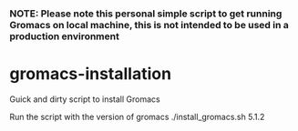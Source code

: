 ### NOTE: Please note this personal simple script to get running Gromacs on local machine,  this is not intended to be used in a production environment

# gromacs-installation
Guick and dirty script to install Gromacs

Run the script with the version of gromacs 
./install_gromacs.sh 5.1.2
